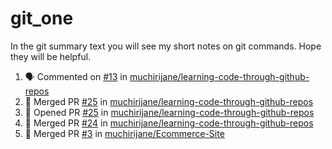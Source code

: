 # git_one
In the git summary text you will see my short notes on git commands. Hope they will be helpful.

<!--START_SECTION:activity-->
1. 🗣 Commented on [#13](https://github.com/muchirijane/learning-code-through-github-repos/issues/13) in [muchirijane/learning-code-through-github-repos](https://github.com/muchirijane/learning-code-through-github-repos)
2. 🎉 Merged PR [#25](https://github.com/muchirijane/learning-code-through-github-repos/pull/25) in [muchirijane/learning-code-through-github-repos](https://github.com/muchirijane/learning-code-through-github-repos)
3. 💪 Opened PR [#25](https://github.com/muchirijane/learning-code-through-github-repos/pull/25) in [muchirijane/learning-code-through-github-repos](https://github.com/muchirijane/learning-code-through-github-repos)
4. 🎉 Merged PR [#24](https://github.com/muchirijane/learning-code-through-github-repos/pull/24) in [muchirijane/learning-code-through-github-repos](https://github.com/muchirijane/learning-code-through-github-repos)
5. 🎉 Merged PR [#3](https://github.com/muchirijane/Ecommerce-Site/pull/3) in [muchirijane/Ecommerce-Site](https://github.com/muchirijane/Ecommerce-Site)
<!--END_SECTION:activity-->
